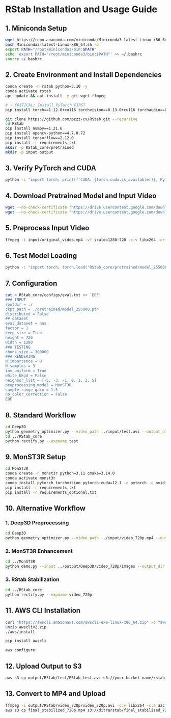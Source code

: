 # RStab Installation and Usage Guide

## 1. Miniconda Setup

```bash
wget https://repo.anaconda.com/miniconda/Miniconda3-latest-Linux-x86_64.sh
bash Miniconda3-latest-Linux-x86_64.sh -b
export PATH="/root/miniconda3/bin:$PATH"
echo 'export PATH="/root/miniconda3/bin:$PATH"' >> ~/.bashrc
source ~/.bashrc
```

## 2. Create Environment and Install Dependencies

```bash
conda create -n rstab python=3.10 -y
conda activate rstab
apt update && apt install -y git wget ffmpeg

# ⭐ CRITICAL: Install PyTorch FIRST
pip install torch==1.12.0+cu116 torchvision==0.13.0+cu116 torchaudio==0.12.0 --extra-index-url https://download.pytorch.org/whl/cu116

git clone https://github.com/pzzz-cv/RStab.git --recursive
cd RStab
pip install numpy==1.21.6
pip install opencv-python==4.7.0.72
pip install tensorflow==2.12.0
pip install -r requirements.txt
mkdir -p RStab_core/pretrained
mkdir -p input output
```

## 3. Verify PyTorch and CUDA

```bash
python -c "import torch; print(f'CUDA: {torch.cuda.is_available()}, PyTorch: {torch.__version__}')"
```

## 4. Download Pretrained Model and Input Video

```bash
wget --no-check-certificate "https://drive.usercontent.google.com/download?id=1q3QM1damtvHLukhIOIAdv9IKm646Oj11&export=download&confirm=t" -O RStab_core/pretrained/model_255000.pth
wget --no-check-certificate "https://drive.usercontent.google.com/download?id=1zd3RJeMHGDKulGuUEBGf8zX9gkOAU8gV&export=download" -O input/original_video.mp4
```

## 5. Preprocess Input Video

```bash
ffmpeg -i input/original_video.mp4 -vf scale=1280:720 -c:v libx264 -crf 23 input/video_720p.mp4
```

## 6. Test Model Loading

```bash
python -c "import torch; torch.load('RStab_core/pretrained/model_255000.pth', map_location='cpu'); print('Model OK')"
```

## 7. Configuration

```bash
cat > RStab_core/configs/eval.txt << 'EOF'
### INPUT
rootdir = ./
ckpt_path = ./pretrained/model_255000.pth
distributed = False
## dataset
eval_dataset = nus
factor = 1
keep_size = True
height = 720
width = 1280
### TESTING
chunk_size = 300000
### RENDERING
N_importance = 0
N_samples = 3
inv_uniform = True
white_bkgd = False
neighbor_list = [-5, -3, -1, 0, 1, 3, 5]
preprocessing_model = MonST3R
sample_range_gain = 1.5
no_color_correction = False
EOF
```

## 8. Standard Workflow

```bash
cd Deep3D
python geometry_optimizer.py --video_path ../input/test.avi --output_dir ../output/Deep3D --name test
cd ../RStab_core
python rectify.py --expname test
```

## 9. MonST3R Setup

```bash
cd MonST3R
conda create -n monst3r python=3.11 cmake=3.14.0
conda activate monst3r 
conda install pytorch torchvision pytorch-cuda=12.1 -c pytorch -c nvidia
pip install -r requirements.txt
pip install -r requirements_optional.txt
```

## 10. Alternative Workflow

### 1. Deep3D Preprocessing

```bash
cd Deep3D
python geometry_optimizer.py --video_path ../input/video_720p.mp4 --output_dir ../output/Deep3D --name video_720p
```

### 2. MonST3R Enhancement

```bash
cd ../MonST3R
python demo.py --input ../output/Deep3D/video_720p/images --output_dir ../output/MonST3R/video_720p --seq_name output
```

### 3. RStab Stabilization

```bash
cd ../RStab_core
python rectify.py --expname video_720p
```

## 11. AWS CLI Installation

```bash
curl "https://awscli.amazonaws.com/awscli-exe-linux-x86_64.zip" -o "awscliv2.zip"
unzip awscliv2.zip
./aws/install

pip install awscli

aws configure
```

## 12. Upload Output to S3

```bash
aws s3 cp output/RStab/test/RStab_test.avi s3://your-bucket-name/rstab_stabilized.avi
```

## 13. Convert to MP4 and Upload

```bash
ffmpeg -i output/RStab/video_720p/video_720p.avi -c:v libx264 -c:a aac -crf 23 final_stabilized_720p.mp4
aws s3 cp final_stabilized_720p.mp4 s3://ditrarstab/final_stabilized_720p.mp4
```
